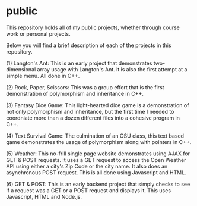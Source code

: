 # public

This repository holds all of my public projects, whether through course work or personal projects.

Below you will find a brief description of each of the projects in this repository.  

(1) Langton's Ant: This is an early project that demonstrates two-dimensional array usage with Langton's Ant.
                   it is also the first attempt at a simple menu. All done in C++.  
                  
(2) Rock, Paper, Scissors: This was a group effort that is the first demonstration of polymorphism and inheritance in C++.

(3) Fantasy Dice Game: This light-hearted dice game is a demonstration of not only polymorphism and inheritance, but
                       the first time I needed to coordniate more than a dozen different files into a cohesive program in C++.
                       
(4) Text Survival Game: The culmination of an OSU class, this text based game demonstrates the usage of polymorphism 
                        along with pointers in C++.                   
                        
(5) Weather: This no-frill single page website demonstrates using AJAX for GET & POST requests.  It uses a GET request to
             access the Open Weather API using either a city's Zip Code or the city name.  It also does an asynchronous 
             POST request.  This is all done using Javascript and HTML.
        
(6) GET & POST: This is an early backend project that simply checks to see if
                a request was a GET or a POST request and displays it. This
                uses Javascript, HTML and Node.js.  
             

